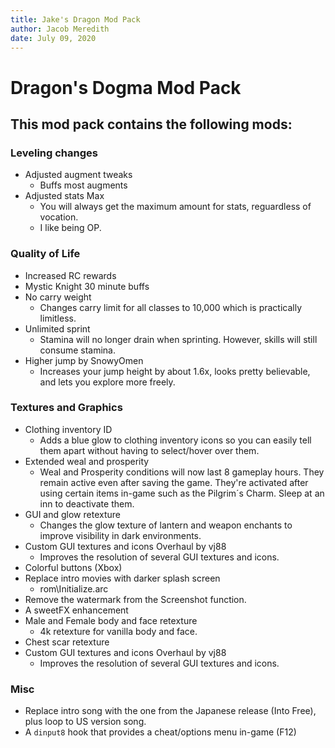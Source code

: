 ```yaml
---
title: Jake's Dragon Mod Pack
author: Jacob Meredith
date: July 09, 2020
---
```


Dragon's Dogma Mod Pack
=======================

This mod pack contains the following mods:
------------------------------------------

### Leveling changes
- Adjusted augment tweaks
	- Buffs most augments
- Adjusted stats Max
	- You will always get the maximum amount for stats, reguardless of vocation.
	- I like being OP.

### Quality of Life
- Increased RC rewards
- Mystic Knight 30 minute buffs
- No carry weight
	- Changes carry limit for all classes to 10,000 which is practically limitless.
- Unlimited sprint
	- Stamina will no longer drain when sprinting. However, skills will still consume stamina.
- Higher jump by SnowyOmen
	- Increases your jump height by about 1.6x, looks pretty believable, and lets you explore more freely.

### Textures and Graphics
- Clothing inventory ID
	- Adds a blue glow to clothing inventory icons so you can easily tell them apart without having to select/hover over them.
- Extended weal and prosperity
	- Weal and Prosperity conditions will now last 8 gameplay hours. They remain active even after saving the game. They're activated after using certain items in-game such as the Pilgrim´s Charm. Sleep at an inn to deactivate them.
- GUI and glow retexture
	- Changes the glow texture of lantern and weapon enchants to improve visibility in dark environments.
- Custom GUI textures and icons Overhaul by vj88
	- Improves the resolution of several GUI textures and icons.
- Colorful buttons (Xbox)
- Replace intro movies with darker splash screen
	- rom\Initialize.arc
- Remove the watermark from the Screenshot function.
- A sweetFX enhancement
- Male and Female body and face retexture
	- 4k retexture for vanilla body and face.
- Chest scar retexture
- Custom GUI textures and icons Overhaul by vj88
	- Improves the resolution of several GUI textures and icons.

### Misc
- Replace intro song with the one from the Japanese release (Into Free), plus loop to US version song.
- A `dinput8` hook that provides a cheat/options menu in-game (F12)
